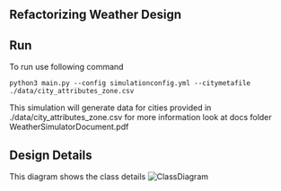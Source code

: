 ## Refactorizing Weather Design

## Run
To run use following command

```python3 main.py --config simulationconfig.yml --citymetafile ./data/city_attributes_zone.csv ```

This simulation will generate data for cities provided in ./data/city_attributes_zone.csv for more information look at docs folder WeatherSimulatorDocument.pdf

## Design Details
This diagram shows the class details
![ClassDiagram](https://github.com/somilasthana/weathergenerator/blob/master/refactor/docs/ClassDiagram.jpg)

